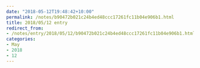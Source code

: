 ```yaml
---
date: "2018-05-12T19:48:42+10:00"
permalink: /notes/b90472b021c24b4ed48ccc17261fc11b04e906b1.html
title: 2018/05/12 entry
redirect_from:
- /notes/entry/2018/05/12/b90472b021c24b4ed48ccc17261fc11b04e906b1.html
categories:
- May
- 2018
- 12
---
```

